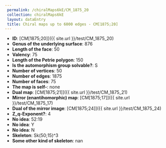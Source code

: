 ```yaml
--- 
 permalink: /chiralMaps6kE/CM_1875_20 
 collection: chiralMaps6kE
 layout: dataEntry
 title: Chiral maps up to 6000 edges - CM[1875;20]
---
```


- **ID**: [CM[1875;20]]({{ site.url }}/test/CM_1875_20)
- **Genus of the underlying surface**: 876
- **Length of the face**: 50
- **Valency**: 75
- **Length of the Petrie polygon**: 150
- **Is the automorphism group solvable?**: S
- **Number of vertices**: 50
- **Number of edges**: 1875
- **Number of faces**: 75
- **The map is self-**: none
- **Dual map**: [CM[1875;21]]({{ site.url }}/test/CM_1875_21)
- **Mirror (enantihomorphic) map**: [CM[1875;17]]({{ site.url }}/test/CM_1875_17)
- **Dual of the mirror image**: [CM[1875;24]]({{ site.url }}/test/CM_1875_24)
- **Z_q-Exponent?**: 4
- **No idea**:  52:19
- **No idea**: Y
- **No idea**: N
- **Skeleton**: Sk(50;15)^3
- **Some other kind of skeleton**: nan
